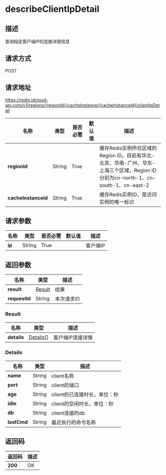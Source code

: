 # describeClientIpDetail


## 描述
查询指定客户端IP的连接详细信息

## 请求方式
POST

## 请求地址
https://redis.jdcloud-api.com/v1/regions/{regionId}/cacheInstance/{cacheInstanceId}/clientIpDetail

|名称|类型|是否必需|默认值|描述|
|---|---|---|---|---|
|**regionId**|String|True| |缓存Redis实例所在区域的Region ID。目前有华北-北京、华南-广州、华东-上海三个区域，Region ID分别为cn-north-1、cn-south-1、cn-east-2|
|**cacheInstanceId**|String|True| |缓存Redis实例ID，是访问实例的唯一标识|

## 请求参数
|名称|类型|是否必需|默认值|描述|
|---|---|---|---|---|
|**ip**|String|True| |客户端IP|


## 返回参数
|名称|类型|描述|
|---|---|---|
|**result**|[Result](describeclientipdetail#result)|结果|
|**requestId**|String|本次请求ID|

### <div id="result">Result</div>
|名称|类型|描述|
|---|---|---|
|**details**|[Details[]](describeclientipdetail#details)|客户端IP连接详情|
### <div id="details">Details</div>
|名称|类型|描述|
|---|---|---|
|**name**|String|client名称|
|**port**|String|client的端口|
|**age**|String|client的已连接时长，单位：秒|
|**idle**|String|client的空闲时长，单位：秒|
|**db**|String|client连接的db|
|**lastCmd**|String|最近执行的命令名称|

## 返回码
|返回码|描述|
|---|---|
|**200**|OK|
